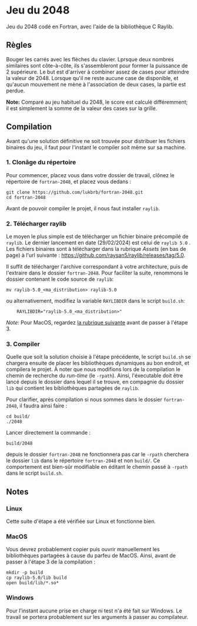 # Jeu du 2048

Jeu du 2048 codé en Fortran, avec l'aide de la bibliothèque C Raylib.

## Règles

Bouger les carrés avec les flèches du clavier. Lprsque deux nombres similaires sont côte-à-côte, ils s'assembleront pour former la puissance de 2 supérieure. Le but est d'arriver à combiner assez de cases pour atteindre la valeur de 2048. Lorsque qu'il ne reste aucune case de disponible, et qu'aucun mouvement ne mène à l'association de deux cases, la partie est perdue.

**Note:** Comparé au jeu habituel du 2048, le score est calculé différemment; il est simplement la somme de la valeur des cases sur la grille.

## Compilation

Avant qu'une solution définitive ne soit trouvée pour distribuer les fichiers binaires du jeu, il faut pour l'instant le compiler soit même sur sa machine.

### 1. Clonâge du répertoire

Pour commencer, placez vous dans votre dossier de travail, clônez le répertoire de `fortran-2048`, et placez vous dedans :

``` console
git clone https://github.com/lukbrb/fortran-2048.git
cd fortran-2048
```

Avant de pouvoir compiler le projet, il nous faut installer `raylib`.

### 2. Télécharger raylib

Le moyen le plus simple est de télécharger un fichier binaire précompilé de `raylib`. Le dernier lancement en date (29/02/2024) est celui de `raylib 5.0` . Les fichiers binaires sont à télécharger dans la rubrique *Assets* (en bas de page) à l'url suivante : <https://github.com/raysan5/raylib/releases/tag/5.0>.

Il suffit de télécharger l'archive correspondant à votre architecture, puis de l'extraire dans le dossier `fortran-2048`.
Pour faciliter la suite, renommons le dossier contenant le code source de `raylib`:

```console
mv raylib-5.0_<ma_distribution> raylib-5.0
```

ou alternativement, modifiez la variable `RAYLIBDIR` dans le script `build.sh`:

```console
    RAYLIBDIR="raylib-5.0_<ma_distribution>"
```

*Note:* Pour MacOS, regardez [la rubrique suivante](#macos) avant de passer à l'étape 3.

### 3. Compiler

Quelle que soit la solution choisie à l'étape précédente, le script `build.sh` se chargera ensuite de placer les bibliothèques dynamiques au bon endroit, et compilera le projet. À noter que nous modifions lors de la compilation le chemin de recherche du *run-time* (le `-rpath`). Ainsi, l'éxecutable doit être lancé depuis le dossier dans lequel il se trouve, en compagnie du dossier `lib` qui contient les bibliothèques partagées de `raylib`.

Pour clarifier, après compilation si nous sommes dans le dossier `fortran-2048`, il faudra ainsi faire :

``` console
cd build/
./2048
```

Lancer directement la commande :

``` console
build/2048
```

depuis le dossier `fortran-2048` ne fonctionnera pas car le `-rpath` cherchera le dossier `lib` dans le répertoire `fortran-2048` et non `build/`. Ce comportement est bien-sûr modifiable en éditant le chemin passé à `-rpath` dans le script `build.sh`.

## Notes

### Linux

Cette suite d'étape a été vérifiée sur Linux et fonctionne bien.

### MacOS

Vous devrez probablement copier puis ouvrir manuellement les bibliothèques partagées à cause du parfeu de MacOS.
Ainsi, avant de passer à l'étape 3 de la compilation :

```console
mkdir -p build
cp raylib-5.0/lib build
open build/lib/*.so*
```

### Windows

Pour l'instant aucune prise en charge ni test n'a été fait sur Windows. Le travail se portera probablement sur les arguments à passer au compilateur.
